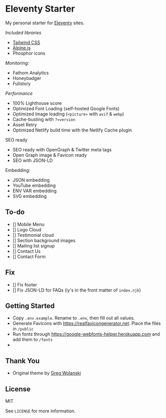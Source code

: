 # Eleventy Starter

My personal starter for [Eleventy](https://www.11ty.dev) sites.

*Included libraries*
* [Tailwind CSS](https://tailwindcss.com)
* [Alpine.js](https://alpinejs.dev)
* Phosphor icons

*Monitoring:*
* Fathom Analytics
* Honeybadger
* Fullstory

*Performance*
* 100% Lighthouse score
* Optimized Font Loading (self-hosted Google Fonts)
* Optimized Image loading (`<picture>` with `avif` & `webp`)
* Cache-busting with `?=version`
* Asset Retry
* Optimized Netlify build time with the Netlify Cache plugin

SEO ready
* SEO ready with OpenGraph & Twitter meta tags
* Open Graph image & Favicon ready
* SEO with JSON-LD

Embedding:
* JSON embedding
* YouTube embedding
* ENV VAR embedding
* SVG embedding



## To-do
- [] Mobile Menu
- [] Logo Cloud
- [] Testimonial cloud
- [] Section background images
- [] Mailing list signup
- [] Contact Us
- [] Contact Form

## Fix
- [] Fix footer
- [] Fix JSON-LD for FAQs (iy's in the front matter of `index.njk`)



## Getting Started

* Copy `.env.example`. Rename to `.env`, then fill out all values.
* Generate Favicons with https://realfavicongenerator.net. Place the files in `/public`
* Run fonts through https://google-webfonts-helper.herokuapp.com and add them to `/fonts`
* 


## Thank You

* Original theme by [Greg Wolanski](https://gregwolanski.com)


## License

MIT

See `LICENSE` for more information.
